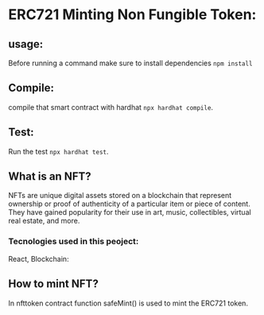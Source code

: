 # ERC721  Minting Non Fungible Token:

## usage:
Before running a command make sure to install dependencies
```npm install```

## Compile:
compile that smart contract with hardhat
```npx hardhat compile```.

## Test:
Run the test
```npx hardhat test```.

## What is an NFT?
NFTs are unique digital assets stored on a blockchain that represent ownership or proof of authenticity of a particular item or piece of content. They have gained popularity for their use in art, music, collectibles, virtual real estate, and more.

### Tecnologies used in this peoject:
React,
Blockchain:

## How to mint NFT?
In nfttoken  contract function safeMint() is used to mint the ERC721 token.
